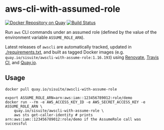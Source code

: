 # aws-cli-with-assumed-role

[![Docker Repository on Quay](https://quay.io/repository/sisuite/awscli-with-assume-role/status "Docker Repository on Quay")](https://quay.io/repository/sisuite/awscli-with-assume-role) [![Build Status](https://travis-ci.com/sgreben/docker-aws-cli-with-assumed-role.svg?branch=master)](https://travis-ci.com/sgreben/docker-aws-cli-with-assumed-role)

Run `aws` CLI commands under an assumed role (defined by the value of the environment variable `ASSUME_ROLE_ARN`).

Latest releases of `awscli` are automatically tracked, updated in [./requirements.txt](requirements.txt), and built as tagged Docker images (e.g. `quay.io/sisuite/awscli-with-assume-role:1.16.193`) using [Renovate](https://renovatebot.com), [Travis CI](https://travis-ci.com/sgreben/docker-aws-cli-with-assumed-role), and [Quay.io](https://quay.io/repository/sisuite/awscli-with-assume-role?tab=builds).

## Usage

```
docker pull quay.io/sisuite/awscli-with-assume-role
```

```
export ASSUME_ROLE_ARN=arn:aws:iam::123456789012:role/demo
docker run --rm -e AWS_ACCESS_KEY_ID -e AWS_SECRET_ACCESS_KEY -e ASSUME_ROLE_ARN \
    quay.io/sisuite/awscli-with-assume-role \
    aws sts get-caller-identity # prints arn:aws:iam::123456789012:role/demo if the AssumeRole call was successful
```

